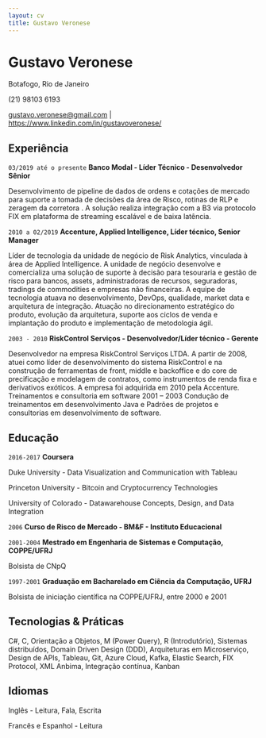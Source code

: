 ```yaml
---
layout: cv
title: Gustavo Veronese
---
```

# Gustavo Veronese
Botafogo, Rio de Janeiro


(21) 98103 6193

<div id="webaddress">
<a href="gustavo.veronese@gmail.com">gustavo.veronese@gmail.com</a>
| <a href="https://www.linkedin.com/in/gustavoveronese/">https://www.linkedin.com/in/gustavoveronese/</a>
</div>


## Experiência
`03/2019 até o presente`
__Banco Modal - Líder Técnico - Desenvolvedor Sênior__

Desenvolvimento de pipeline de dados de ordens e cotações de mercado para suporte a tomada de decisões da área de Risco, rotinas de RLP e zeragem da corretora . A solução realiza integração com a B3 via protocolo FIX em plataforma de streaming escalável e de baixa latência.

`2010 a 02/2019`
__Accenture, Applied Intelligence, Líder técnico, Senior Manager__

Líder de tecnologia da unidade de negócio de Risk Analytics, vinculada à área de Applied Intelligence. A unidade de negócio desenvolve e comercializa uma solução de suporte à decisão para tesouraria e gestão de risco para bancos, assets, administradoras de recursos, seguradoras, tradings de commodities e empresas não financeiras. A equipe de tecnologia atuava no desenvolvimento, DevOps, qualidade, market data e arquitetura de integração. Atuação no direcionamento estratégico do produto, evolução da arquitetura, suporte aos ciclos de venda e implantação do produto e implementação de metodologia ágil. 

`2003 - 2010`
__RiskControl Serviços - Desenvolvedor/Líder técnico - Gerente__

Desenvolvedor na empresa RiskControl Serviços LTDA. A partir de 2008, atuei como líder de desenvolvimento do sistema RiskControl e na construção de ferramentas de front, middle e backoffice e do core de precificação e modelagem de contratos, como instrumentos de renda fixa e derivativos exóticos. A empresa foi adquirida em 2010 pela Accenture. 
Treinamentos e consultoria em software 2001 – 2003 Condução de treinamentos em desenvolvimento Java e Padrões de projetos e consultorias em desenvolvimento de software. 


## Educação

`2016-2017`
__Coursera__

Duke University - Data Visualization and Communication with Tableau

Princeton University - Bitcoin and Cryptocurrency Technologies

University of Colorado - Datawarehouse Concepts, Design, and Data Integration

`2006`
__Curso de Risco de Mercado - BM&F - Instituto Educacional__

`2001-2004`
__Mestrado em Engenharia de Sistemas e Computação, COPPE/UFRJ__

Bolsista de CNpQ

`1997-2001`
__Graduação em Bacharelado em Ciência da Computação, UFRJ__

Bolsista de iniciação científica na COPPE/UFRJ, entre 2000 e 2001

## Tecnologias & Práticas

C#, C, Orientação a Objetos, M (Power Query), R (Introdutório), Sistemas distribuídos, Domain Driven
Design (DDD), Arquiteturas em Microserviço, Design de APIs, Tableau, Git, Azure
Cloud, Kafka, Elastic Search, FIX Protocol, XML Anbima, Integração contínua, Kanban 

## Idiomas

Inglês - Leitura, Fala, Escrita

Francês e Espanhol - Leitura

<!-- ### Footer

Last updated: Outubro 2020 -->

